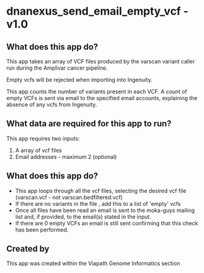 # dnanexus_send_email_empty_vcf - v1.0

## What does this app do?
This app takes an array of VCF files produced by the varscan variant caller run during the Amplivar cancer pipeline.

Empty vcfs will be rejected when importing into Ingenuity. 

This app counts the number of variants present in each VCF. A count of empty VCFs is sent via email to the specified email accounts, explaining the absence of any vcfs from Ingenuity.



## What data are required for this app to run?
This app requires two inputs:

1.  A array of vcf files
2. Email addresses - maximum 2 (optional)


## What does this app do?
* This app loops through all the vcf files, selecting the desired vcf file (varscan.vcf - not varscan.bedfiltered.vcf) 
* If there are no variants in the file , add this to a list of 'empty' vcfs
* Once all files have been read an email is sent to the moka-guys mailing list and, if provided, to the email(s) stated in the input.
* If there are 0 empty VCFs an email is still sent confirming that this check has been performed.


## Created by
This app was created within the Viapath Genome Informatics section

